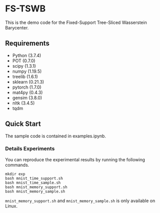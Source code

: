 # FS-TSWB

This is the demo code for the Fixed-Support Tree-Sliced Wasserstein Barycenter.

## Requirements
- Python (3.7.4)
- POT (0.7.0)
- scipy (1.3.1)
- numpy (1.19.5)
- treelib (1.6.1)
- sklearn (0.21.3)
- pytorch (1.7.0)
- mat4py (0.4.3)
- gensim (3.8.0)
- nltk (3.4.5)
- tqdm

## Quick Start
The sample code is contained in examples.ipynb.

### Details Experiments
You can reproduce the experimental results by running the following commands.
```
mkdir exp
bash mnist_time_support.sh
bash mnist_time_sample.sh
bash mnist_memory_support.sh
bash mnist_memory_sample.sh
```
`mnist_memory_support.sh` and `mnist_memory_sample.sh` is only available on Linux.